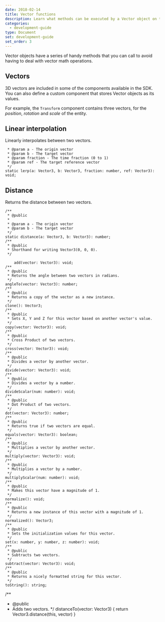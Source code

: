 ```yaml
---
date: 2018-02-14
title: Vector functions
description: Learn what methods can be executed by a Vector object on the SDK.
categories:
  - development-guide
type: Document
set: development-guide
set_order: 3
---
```


Vector objects have a series of handy methods that you can call to avoid having to deal with vector math operations.

## Vectors

3D vectors are included in some of the components available in the SDK. You can also define a custom component that stores Vector objects as its values.

For example, the `Transform` component contains three vectors, for the _position_, _rotation_ and _scale_ of the entity.

## Linear interpolation

Linearly interpolates between two vectors.

     * @param a - The origin vector
     * @param b - The target vector
     * @param fraction - The time fraction (0 to 1)
     * @param ref - The target reference vector
     */
    static lerp(a: Vector3, b: Vector3, fraction: number, ref: Vector3): void;

## Distance

Returns the distance between two vectors.

    /**
     * @public
     *
     * @param a - The origin vector
     * @param b - The target vector
     */
    static distance(a: Vector3, b: Vector3): number;
    /**
     * @public
     * Shorthand for writing Vector3(0, 0, 0).
     */

        add(vector: Vector3): void;
    /**
     * @public
     * Returns the angle between two vectors in radians.
     */
    angleTo(vector: Vector3): number;
    /**
     * @public
     * Returns a copy of the vector as a new instance.
     */
    clone(): Vector3;
    /**
     * @public
     * Sets X, Y and Z for this vector based on another vector's value.
     */
    copy(vector: Vector3): void;
    /**
     * @public
     * Cross Product of two vectors.
     */
    cross(vector: Vector3): void;
    /**
     * @public
     * Divides a vector by another vector.
     */
    divide(vector: Vector3): void;
    /**
     * @public
     * Divides a vector by a number.
     */
    divideScalar(num: number): void;
    /**
     * @public
     * Dot Product of two vectors.
     */
    dot(vector: Vector3): number;
    /**
     * @public
     * Returns true if two vectors are equal.
     */
    equals(vector: Vector3): boolean;
    /**
     * @public
     * Multiplies a vector by another vector.
     */
    multiply(vector: Vector3): void;
    /**
     * @public
     * Multiplies a vector by a number.
     */
    multiplyScalar(num: number): void;
    /**
     * @public
     * Makes this vector have a magnitude of 1.
     */
    normalize(): void;
    /**
     * @public
     * Returns a new instance of this vector with a magnitude of 1.
     */
    normalized(): Vector3;
    /**
     * @public
     * Sets the initialization values for this vector.
     */
    set(x: number, y: number, z: number): void;
    /**
     * @public
     * Subtracts two vectors.
     */
    subtract(vector: Vector3): void;
    /**
     * @public
     * Returns a nicely formatted string for this vector.
     */
    toString(): string;

/\*\*

- @public
- Adds two vectors.
  \*/
  distanceTo(vector: Vector3) {
  return Vector3.distance(this, vector)
  }
